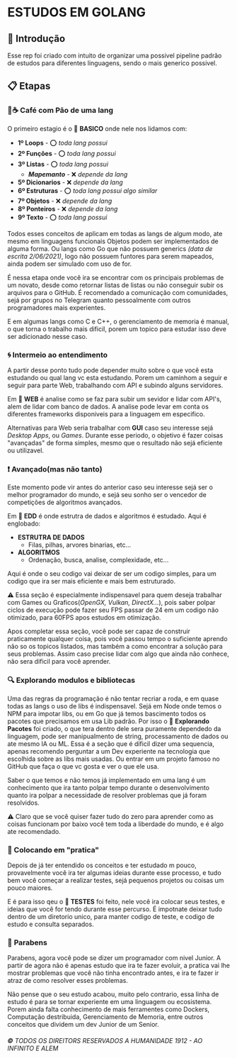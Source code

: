 # ESTUDOS EM GOLANG

## 🚀 Introdução
Esse rep foi criado com intuito de organizar uma possivel pipeline padrão de estudos para diferentes linguagens, sendo o mais generico possivel.  

## 📋 Etapas

### :bread::coffee: **Café com Pão de uma lang**
O primeiro estagio é o :file_folder: **BASICO** onde nele nos lidamos com: 

* **1º Loops** -  :o: *toda lang possui*
* **2º Funções** -  :o: *toda lang possui*
* **3º Listas** -  :o: *toda lang possui*
  * ***Mapemanto*** - :x: *depende da lang*
* **5º Dicionarios** - :x: *depende da lang*
* **6º Estruturas** -  :o: *toda lang possui algo similar*
* **7º Objetos** -  :x: *depende da lang*
* **8º Ponteiros** -  :x: *depende da lang*
* **9º Texto** -  :o: *toda lang possui*

Todos esses conceitos de aplicam em todas as langs de algum modo, ate mesmo em linguagens funcionais Objetos podem ser implementados de alguma forma. Ou langs como Go que não possuem generics *(data de escrita 2/06/2021)*, logo não possuem funtores para serem mapeados, ainda podem ser simulado com uso de for. 

É nessa etapa onde você ira se encontrar com os principais problemas de um novato, desde como retornar listas de listas ou não conseguir subir os arquivos para o GitHub. É recomendado a comunicação com comunidades, sejá por grupos no Telegram quanto pessoalmente com outros programadores mais experientes.

E em algumas langs como C e C++, o gerenciamento de memoria é manual, o que torna o trabalho mais dificil, porem um topico para estudar isso deve ser adicionado nesse caso.

### :cyclone: **Intermeio ao entendimento**
A partir desse ponto tudo pode depender muito sobre o que você esta estudando ou qual lang vc esta estudando. Porem um caminhom a seguir e seguir para parte Web, trabalhando com API e subindo alguns servidores. 

Em :file_folder: **WEB** é analise como se faz para subir um sevidor e lidar com API's, alem de lidar com banco de dados. A analise pode levar em conta os diferentes frameworks disponiveis para a linguagem em especifico.

Alternativas para Web seria trabalhar com **GUI** caso seu interesse sejá *Desktop Apps*, ou *Games*. Durante esse periodo, o objetivo é fazer coisas "avançadas" de forma simples, mesmo que o resultado não sejá eficiente ou utilizavel.

### :exclamation: **Avançado(mas não tanto)**
Este momento pode vir antes do anterior caso seu interesse sejá ser o melhor programador do mundo, e sejá seu sonho ser o vencedor de competições de algoritmos avançados. 

Em :file_folder: **EDD** é onde estrutra de dados e algoritmos é estudado. Aqui é englobado:
* **ESTRUTRA DE DADOS**
    * Filas, pilhas, arvores binarias, etc...
* **ALGORITMOS**
    * Ordenação, busca, analise, complexidade, etc...

Aqui é onde o seu codigo vai deixar de ser um codigo simples, para um codigo que ira ser mais eficiente e mais bem estruturado. 

:warning: Essa seção é especialmente indispensavel para quem deseja trabalhar com Games ou Graficos(*OpenGX, Vulkan, DirectX...*), pois saber polpar ciclos de execução pode fazer seu FPS passar de 24 em um codigo não otimizado, para 60FPS apos estudos em otimização.

Apos completar essa seção, você pode ser capaz de construir praticamente qualquer coisa, pois você passou tempo o suficiente aprendo não so os topicos listados, mas também a como encontrar a solução para seus problemas. Assim caso precise  lidar com algo que ainda não conhece, não sera dificil para você aprender.

### :mag: **Explorando modulos e bibliotecas**

Uma das regras da programação é não tentar recriar a roda, e em quase todas as langs o uso de libs é indispensavel. Sejá em Node onde temos o NPM para impotar libs, ou em Go que já temos bascimento todos os pacotes que precisamos em usa Lib padrão. Por isso o :file_folder: **Explorando Pacotes** foi criado, o que tera dentro dele sera puramente dependedo da linguagem, pode ser manipualmento de string, processamento de dados ou ate mesmo IA ou ML. Essa é a seção que é dificil dizer uma sequencia, apenas recomendo perguntar a um Dev experiente na tecnologia que escolhida sobre as libs mais usadas. Ou entrar em um projeto famoso no GitHub que faça o que vc gosta e ver o que ele usa.

Saber o que temos e não temos já implementado em uma lang é um conhecimento que ira tanto polpar tempo durante o desenvolvimento quanto ira polpar a necessidade de resolver problemas que já foram resolvidos.

:warning: Claro que se você quiser fazer tudo do zero para aprender como as coisas funcionam por baixo você tem toda a liberdade do mundo, e é algo ate recomendado.

### :game_die: Colocando em "pratica"

Depois de já ter entendido os conceitos e ter estudado m pouco, provavelmente você ira ter algumas ideias durante esse processo, e tudo bem você começar a realizar testes, sejá pequenos projetos ou coisas um pouco maiores.

E é para isso qeu o :file_folder: **TESTES** foi feito, nele você ira colocar seus testes, e ideias que você for tendo durante esse percurso. É impotnate deixar tudo dentro de um diretorio unico, para manter codigo de teste, e codigo de estudo e consulta separados. 

### :tada: **Parabens**
Parabens, agora você pode se dizer um programador com nivel Junior. A partir de agora não é apenas estudo que ira te fazer evoluir, a pratica vai lhe mostrar problemas que você não tinha encontrado antes, e ira te fazer ir atraz de como resolver esses problemas.

Não pense que o seu estudo acabou, muito pelo contrario, essa linha de estudo é para se tornar experiente em uma linguagem ou ecosistema. Porem ainda falta conhecimento de mais ferramentes como Dockers, Computação destribuida, Gerenciamento de Memoria, entre outros conceitos que dividem um dev Junior de um Senior.

###### **&copy;** TODOS OS DIREITORS RESERVADOS A HUMANIDADE 1912 - AO INFINITO E ALEM